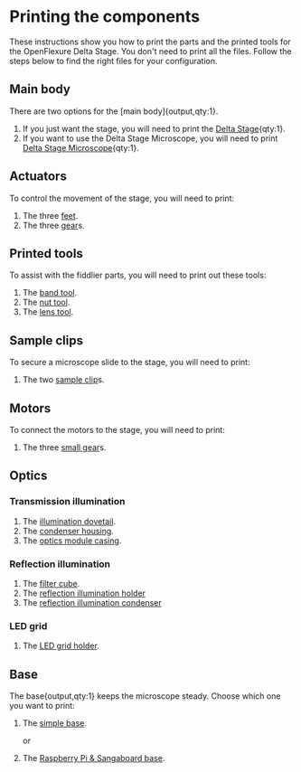 # Printing the components

These instructions show you how to print the parts and the printed tools for the OpenFlexure Delta Stage. You don't need to print all the files.  Follow the steps below to find the right files for your configuration. 

[Delta Stage]: models/delta_stage.stl "{cat:3DPrinted}}"
[Delta Stage Microscope]: models/reflection_transmission_delta_stage.stl "{cat: 3DPrinted}"
[feet]: models/feet.stl "{cat:3DPrinted, note: All three feet are in the one file.}"
[Raspberry Pi & Sangaboard base]: models/base_raspi_sangaboard.stl "{cat: 3DPrinted}"
[simple base]: models/base.stl "{cat: 3DPrinted}"
[band tool]: models/actuatortools.md#bandtool "{cat: 3DPrinted_tool}"
[nut tool]: models/actuatortools.md#nuttool "{cat:3DPrinted_tool}"
[sample clip]: models/sample_clips.stl "{cat: 3DPrinted, note: Both sample clips are in the one file.}"
[gear]: models/gears.stl "{cat: 3DPrinted, note: All three gears are in the one file.}"
[small gear]: models/small_gears.stl "{cat: 3DPrinted, note: All three gears are in the one file.}"
[lens tool]: models/lens_tool.stl "{cat:3DPrinted}"
[illumination dovetail]: models/illumation_dovetail.stl "{cat:3DPrinted}"
[condenser housing]: models/condenser_housing.stl "{cat:3DPrinted}"
[camera cover]: models/camera_cover.stl "{cat:3DPrinted}"
[LED grid holder]: models/LED_grid_holder.stl "{cat:3DPrinted}"
[optics module casing]: models/optics_module_casing.md "{cat:3DPrinted}"
[filter cube]: models/filter_cube.md "{cat:3DPrinted}"
[reflection illumination holder]: models/reflection_illumination.md "{cat:3DPrinted}"
[reflection illumination condenser]: models/reflection_illumination.md "{cat:3DPrinted}"

## Main body
There are two options for the [main body]{output,qty:1}.

1. If you just want the stage, you will need to print the [Delta Stage]{qty:1}.
2. If you want to use the Delta Stage Microscope, you will need to print [Delta Stage Microscope]{qty:1}.

## Actuators
To control the movement of the stage, you will need to print:

1. The three [feet].
2. The three [gear]s.

## Printed tools  
To assist with the fiddlier parts, you will need to print out these tools:

1. The [band tool].
2. The [nut tool].
3. The [lens tool].

## Sample clips
To secure a microscope slide to the stage, you will need to print:

1. The two [sample clip]s.

## Motors

To connect the motors to the stage, you will need to print:

1. The three [small gear]s.

## Optics

### Transmission illumination

1. The [illumination dovetail].
2. The [condenser housing].
3. The [optics module casing].

### Reflection illumination

1. The [filter cube].
2. The [reflection illumination holder]
3. The [reflection illumination condenser]

### LED grid

1. The [LED grid holder].

## Base

The base{output,qty:1} keeps the microscope steady. Choose which one you want to print:

1. The [simple base].

   or

2. The [Raspberry Pi & Sangaboard base].
